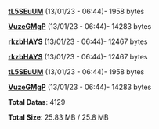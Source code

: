 [**tL5SEuUM**](/data/tL5SEuUM.txt) (13/01/23 - 06:44)- 1958 bytes

[**VuzeGMgP**](/data/VuzeGMgP.txt) (13/01/23 - 06:44)- 14283 bytes

[**rkzbHAYS**](/data/rkzbHAYS.txt) (13/01/23 - 06:44)- 12467 bytes

[**rkzbHAYS**](/data/rkzbHAYS.txt) (13/01/23 - 06:44)- 12467 bytes

[**tL5SEuUM**](/data/tL5SEuUM.txt) (13/01/23 - 06:44)- 1958 bytes

[**VuzeGMgP**](/data/VuzeGMgP.txt) (13/01/23 - 06:44)- 14283 bytes

**Total Datas**: 4129

**Total Size**: 25.83 MB / 25.8 MB
